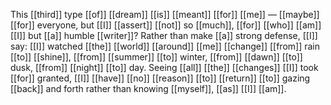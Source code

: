 This [[third]] type [[of]] [[dream]] [[is]] [[meant]] [[for]] [[me]] — [[maybe]] [[for]] everyone, but [[I]] [[assert]] [[not]] so [[much]], [[for]] [[who]] [[am]] [[I]] but [[a]] humble [[writer]]? Rather than make [[a]] strong defense, [[I]] say: [[I]] watched [[the]] [[world]] [[around]] [[me]] [[change]] [[from]] rain [[to]] [[shine]], [[from]] [[summer]] [[to]] winter, [[from]] [[dawn]] [[to]] dusk, [[from]] [[night]] [[to]] day. Seeing [[all]] [[the]] [[changes]] [[I]] took [[for]] granted, [[I]] [[have]] [[no]] [[reason]] [[to]] [[return]] [[to]] gazing [[back]] and forth rather than knowing [[myself]], [[as]] [[I]] [[am]].